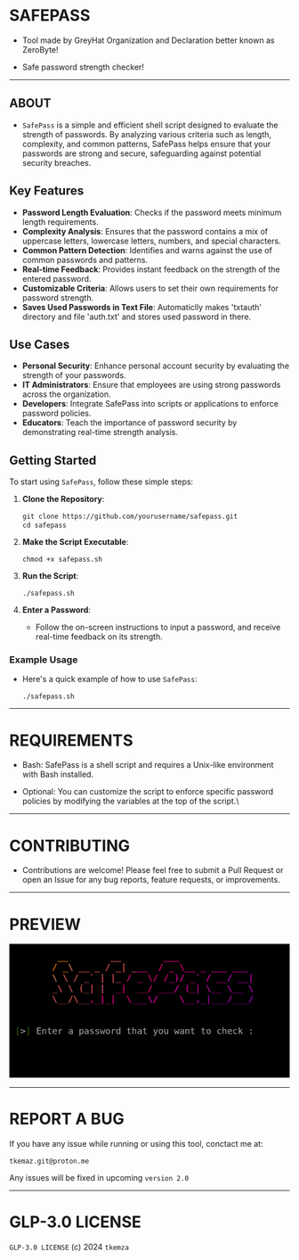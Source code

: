 # SAFEPASS

- Tool made by GreyHat Organization and Declaration better known as ZeroByte!

- Safe password strength checker!

-----
## ABOUT

- `SafePass` is a simple and efficient shell script designed to evaluate the strength of passwords. By analyzing various criteria such as length, complexity, and common patterns, SafePass helps ensure that your passwords are strong and secure, safeguarding against potential security breaches.

## Key Features

- **Password Length Evaluation**: Checks if the password meets minimum length requirements.
- **Complexity Analysis**: Ensures that the password contains a mix of uppercase letters, lowercase letters, numbers, and special characters.
- **Common Pattern Detection**: Identifies and warns against the use of common passwords and patterns.
- **Real-time Feedback**: Provides instant feedback on the strength of the entered password.
- **Customizable Criteria**: Allows users to set their own requirements for password strength.
- **Saves Used Passwords in Text File**: Automaticlly makes 'txtauth' directory and file 'auth.txt' and stores used password in there.

## Use Cases

- **Personal Security**: Enhance personal account security by evaluating the strength of your passwords.
- **IT Administrators**: Ensure that employees are using strong passwords across the organization.
- **Developers**: Integrate SafePass into scripts or applications to enforce password policies.
- **Educators**: Teach the importance of password security by demonstrating real-time strength analysis.

## Getting Started

To start using `SafePass`, follow these simple steps:

1. **Clone the Repository**:
    ```
    git clone https://github.com/yourusername/safepass.git
    cd safepass
    ```

2. **Make the Script Executable**:
    ```
    chmod +x safepass.sh
    ```

3. **Run the Script**:
    ```
    ./safepass.sh
    ```

4. **Enter a Password**:
   - Follow the on-screen instructions to input a password, and receive real-time feedback on its strength.

### Example Usage

- Here's a quick example of how to use `SafePass`:
    ```
    ./safepass.sh
    ```

-----
# REQUIREMENTS

- Bash: SafePass is a shell script and requires a Unix-like environment with Bash installed.

- Optional: You can customize the script to enforce specific password policies by modifying the variables at the top of the script.\

-----
# CONTRIBUTING

- Contributions are welcome! Please feel free to submit a Pull Request or open an Issue for any bug reports, feature requests, or improvements.

-----
# PREVIEW

![safepass](pics/safepassmenu.png)

-----
# REPORT A BUG

 If you have any issue while running or using this tool, conctact me at:

    tkemaz.git@proton.me

 Any issues will be fixed in upcoming `version 2.0`

-----
# GLP-3.0 LICENSE

`GLP-3.0 LICENSE` (c) 2024 `tkemza`